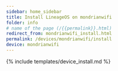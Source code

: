 ```yaml
---
sidebar: home_sidebar
title: Install LineageOS on mondrianwifi
folder: info
# name of the page (/{{permalink}}.html)
redirect_from: mondrianwifi_install.html
permalink: /devices/mondrianwifi/install
device: mondrianwifi
---
```

{% include templates/device_install.md %}
